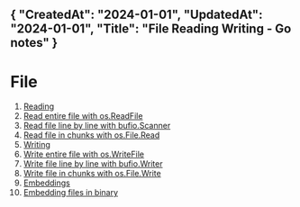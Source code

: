 {
"CreatedAt": "2024-01-01",
"UpdatedAt": "2024-01-01",
"Title": "File Reading Writing - Go notes"
}
---
# File
1. [Reading](#reading)
  1. [Read entire file with os.ReadFile](#read-entire-file-with-osreadfile)
  2. [Read file line by line with bufio.Scanner](#read-file-line-by-line-with-bufioscanner)
  3. [Read file in chunks with os.File.Read](#read-file-in-chunks-with-osfileread)
2. [Writing](#writing)
  1. [Write entire file with os.WriteFile](#write-entire-file-with-oswritefile)
  2. [Write file line by line with bufio.Writer](#write-file-line-by-line-with-bufiowriter)
  3. [Write file in chunks with os.File.Write](#write-file-in-chunks-with-osfilewrite)
3. [Embeddings](#embeddings)
  1. [Embedding files in binary](#embedding-files-in-binary)
